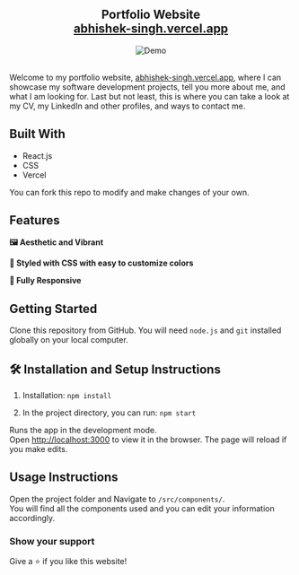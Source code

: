 <h2 align="center">
  Portfolio Website<br/>
  <a href="https://abhishek-singh.vercel.app" target="_blank">abhishek-singh.vercel.app</a>
</h2>
<div align="center">
  <img alt="Demo" src="https://user-images.githubusercontent.com/102522318/179711560-07f4bfa9-ec8a-471e-a870-046f7cdf7088.png" />
</div>

<br/>

Welcome to my portfolio website, <a href="https://abhishek-singh.vercel.app" target="_blank">abhishek-singh.vercel.app</a>, where I can showcase my software development projects, tell you more about me, and what I am looking for. Last but not least, this is where you can take a look at my CV, my LinkedIn and other profiles, and ways to contact me.<br/>

## Built With

- React.js
- CSS
- Vercel

You can fork this repo to modify and make changes of your own. <br/>

## Features

**🖼 Aesthetic and Vibrant**

**🎨 Styled with CSS with easy to customize colors**

**📱 Fully Responsive**

## Getting Started

Clone this repository from GitHub. You will need `node.js` and `git` installed globally on your local computer.

## 🛠 Installation and Setup Instructions

1. Installation: `npm install`

2. In the project directory, you can run: `npm start`

Runs the app in the development mode.\
Open [http://localhost:3000](http://localhost:3000) to view it in the browser.
The page will reload if you make edits.

## Usage Instructions

Open the project folder and Navigate to `/src/components/`. <br/>
You will find all the components used and you can edit your information accordingly.

### Show your support

Give a ⭐ if you like this website!
